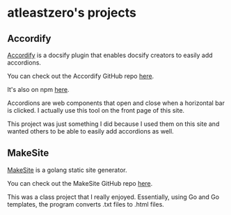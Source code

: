 # atleastzero's projects

## Accordify

[Accordify](/projects/Accordify.md) is a docsify plugin that enables docsify creators to easily add accordions.

You can check out the Accordify GitHub repo [here](https://github.com/atleastzero/docsify-accordify).

It's also on npm [here](https://www.npmjs.com/package/docsify-accordify).

Accordions are web components that open and close when a horizontal bar is clicked. I actually use this tool on the front page of this site.

This project was just something I did because I used them on this site and wanted others to be able to easily add accordions as well.

## MakeSite

[MakeSite](/projects/MakeSite) is a golang static site generator.

You can check out the MakeSite GitHub repo [here](https://github.com/atleastzero/makesite).

This was a class project that I really enjoyed. Essentially, using Go and Go templates, the program converts .txt files to .html files.
